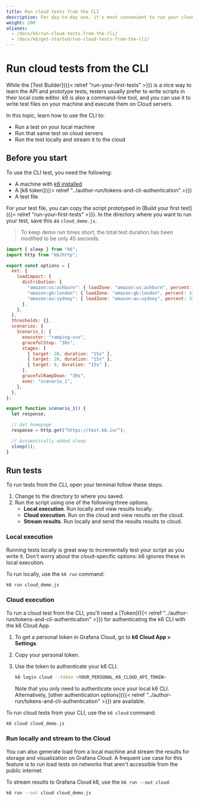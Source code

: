 ```yaml
---
title: Run cloud tests from the CLI 
description: For day-to-day use, it's most convenient to run your cloud tests from you own CLI.
weight: 200
aliases:
  - /docs/k6/run-cloud-tests-from-the-cli/
  - /docs/k6/get-started/run-cloud-tests-from-the-cli/
---
```


# Run cloud tests from the CLI

While the [Test Builder]({{< relref "run-your-first-tests" >}}) is a nice way to learn the API and prototype tests, testers usually prefer to write scripts in their local code editor.
k6 is also a command-line tool, and you can use it to write test files on your machine and execute them on Cloud servers.

In this topic, learn how to use the CLI to:

- Run a test on your local machine 
- Run that same test on cloud servers
- Run the test locally and stream it to the cloud

## Before you start

To use the CLI test, you need the following:

- A machine with [k6 installed](https://k6.io/docs/get-started/installation)
- A [k6 token]({{< relref "../author-run/tokens-and-cli-authentication" >}})
- A test file

For your test file, you can copy the script prototyped in [Build your first test]({{< relref "run-your-first-tests" >}}).
In the directory where you want to run your test, save this as `cloud_demo.js`.

> To keep demo run times short, the total test duration has been modified to be only 45 seconds.

```javascript
import { sleep } from "k6";
import http from "k6/http";

export const options = {
  ext: {
    loadimpact: {
      distribution: {
        "amazon:us:ashburn": { loadZone: "amazon:us:ashburn", percent: 34 },
        "amazon:gb:london": { loadZone: "amazon:gb:london", percent: 33 },
        "amazon:au:sydney": { loadZone: "amazon:au:sydney", percent: 33 },
      },
    },
  },
  thresholds: {},
  scenarios: {
    Scenario_1: {
      executor: "ramping-vus",
      gracefulStop: "30s",
      stages: [
        { target: 20, duration: "15s" },
        { target: 20, duration: "15s" },
        { target: 0, duration: "15s" },
      ],
      gracefulRampDown: "30s",
      exec: "scenario_1",
    },
  },
};

export function scenario_1() {
  let response;

  // Get homepage
  response = http.get("https://test.k6.io/");

  // Automatically added sleep
  sleep(1);
}
```

## Run tests

To run tests from the CLI, open your terminal follow these steps:

1. Change to the directory to where you saved.
1. Run the script using one of the following three options.
   - **Local execution**. Run locally and view results locally.
   - **Cloud execution**. Run on the cloud and view results on the cloud.
   - **Stream results**. Run locally and send the results results to cloud. 

### Local execution

Running tests locally is great way to incrementally test your script as you write it.
Don't worry about the cloud-specific options: k6 ignores these in local execution.

To run locally, use the `k6 run` command:

```bash
k6 run cloud_demo.js
```

### Cloud execution

To run a cloud test from the CLI, you'll need a [Token]({{< relref "../author-run/tokens-and-cli-authentication" >}}) for authenticating the k6 CLI with the k6 Cloud App.

1. To get a personal token in Grafana Cloud, go to **k6 Cloud App > Settings**. 
2. Copy your personal token.
3. Use the token to authenticate your k6 CLI.

    ```bash
    k6 login cloud --token <YOUR_PERSONAL_K6_CLOUD_API_TOKEN>
    ```

    Note that you only need to authenticate once your local k6 CLI. Alternatively, [other authentication options]({{< relref "../author-run/tokens-and-cli-authentication" >}}) are available. 

To run cloud tests from your CLI, use the `k6 cloud` command:
  
```bash
k6 cloud cloud_demo.js
```
  
### Run locally and stream to the Cloud
  
You can also generate load from a local machine and stream the results for storage and visualization on Grafana Cloud.
A frequent use case for this feature is to run load tests on networks that aren't accessible from the public internet.

To stream results to Grafana Cloud k6, use the `k6 run --out cloud`:

```bash
k6 run --out cloud cloud_demo.js
```

